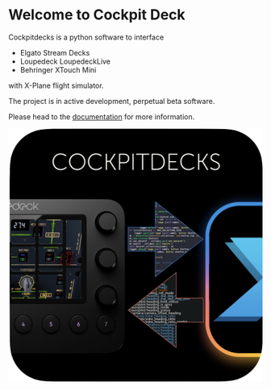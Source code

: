 # Welcome to Cockpit Deck

Cockpitdecks is a python software to interface

- Elgato Stream Decks
- Loupedeck LoupedeckLive
- Behringer XTouch Mini

with X-Plane flight simulator.

The project is in active development, perpetual beta software.

Please head to the [documentation](https://devleaks.github.io/cockpitdecks-docs/) for more information.


![Cockpitdecks Icon](cockpitdecks/resources/icon.png)

